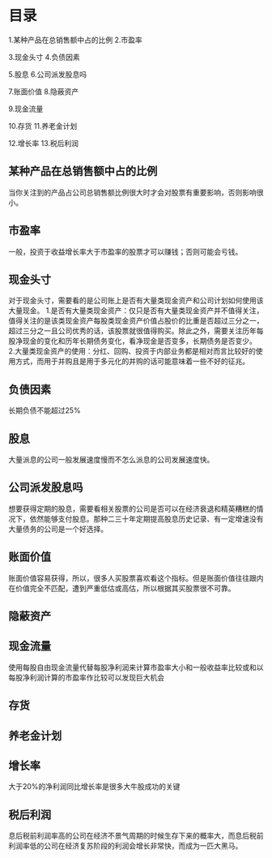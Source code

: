 # 目录
1.某种产品在总销售额中占的比例
2.市盈率

3.现金头寸
4.负债因素

5.股息
6.公司派发股息吗

7.账面价值
8.隐蔽资产

9.现金流量

10.存货
11.养老金计划

12.增长率
13.税后利润

## 某种产品在总销售额中占的比例
当你关注到的产品占公司总销售额比例很大时才会对股票有重要影响，否则影响很小。

## 市盈率
一般，投资于收益增长率大于市盈率的股票才可以赚钱；否则可能会亏钱。

## 现金头寸
对于现金头寸，需要看的是公司账上是否有大量类现金资产和公司计划如何使用该大量现金。
1.是否有大量类现金资产：仅只是否有大量类现金资产并不值得关注，值得关注的是该类现金资产每股类现金资产价值占股价的比重是否超过三分之一，超过三分之一且公司优秀的话，该股票就很值得购买。除此之外，需要关注历年每股净现金的变化和历年长期债务变化，看净现金是否变多，长期债务是否变少。
2.大量类现金资产的使用：分红、回购、投资于内部业务都是相对而言比较好的使用方式，而用于并购且是用于多元化的并购的话可能意味着一些不好的征兆。

## 负债因素
长期负债不能超过25%

## 股息
大量派息的公司一般发展速度慢而不怎么派息的公司发展速度快。

## 公司派发股息吗
想要获得定期的股息，需要看相关股票的公司是否可以在经济衰退和精英糟糕的情况下，依然能够支付股息。那种二三十年定期提高股息历史记录、有一定增速没有大量债务的公司是一个好选择。

## 账面价值
账面价值容易获得，所以，很多人买股票喜欢看这个指标。但是账面价值往往跟内在价值完全不匹配，遭到严重低估或高估，所以根据其买股票很不可靠。

## 隐蔽资产

## 现金流量
使用每股自由现金流量代替每股净利润来计算市盈率大小和一般收益率比较或和以每股净利润计算的市盈率作比较可以发现巨大机会

## 存货

## 养老金计划

## 增长率
大于20%的净利润同比增长率是很多大牛股成功的关键

## 税后利润
息后税前利润率高的公司在经济不景气周期的时候生存下来的概率大，而息后税前利润率低的公司在经济复苏阶段的利润会增长非常快，而成为一匹大黑马。